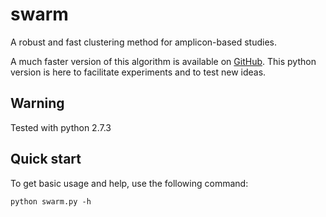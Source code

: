 # swarm #

A robust and fast clustering method for amplicon-based studies.

A much faster version of this algorithm is available on
[GitHub](https://github.com/torognes/swarm "swarm public
repository"). This python version is here to facilitate experiments
and to test new ideas.

## Warning ##

Tested with python 2.7.3

## Quick start ##

To get basic usage and help, use the following command:

```
python swarm.py -h
```
